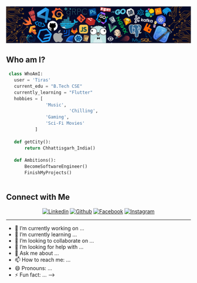![Github Banner](https://github.com/Jaydeep-Yadav/Jaydeep-Yadav/blob/main/banner.png)
## Who am I?

 ```python
  class WhoAmI:
    user = 'Tiras'
	current_edu = "B.Tech CSE"
    currently_learning = "Flutter"
	hobbies = [
				'Music',
                         'Chilling',
			 	'Gaming',
				'Sci-Fi Movies'
			]
	
	def getCity():
		return Chhattisgarh_India()
	
	def Ambitions():
		BecomeSoftwareEngineer()
		FinishMyProjects()
	
 ```
## Connect with Me


<p align="center">
  <a href="https://linkedin.com/in/Tiras jeanwal"><img alt="Linkedin" title=Tiras Jeanwal Linkedin" src="https://img.shields.io/badge/LinkedIn-0077B5?style=for-the-badge&logo=linkedin&logoColor=white"></a>
  <a href="https://github.com/Journeyboy123"><img alt="Github" title="Journeyboy123 Github" src="https://img.shields.io/badge/GitHub-100000?style=for-the-badge&logo=github&logoColor=white"></a>
  <a href="https://www.snapchat.com/add/tiras_kumar19><img alt="tiras kumarSnapchat" title="tiras kumar SC" src="https://img.shields.io/badge/Snapchat-FFFC00?style=for-the-badge&logo=snapchat&logoColor=white"></a>
  <a href="https://facebook.com/killerboy.jy"><img alt="Facebook" title="Jaydeep Yadav FB" src="https://img.shields.io/badge/Facebook-1877F2?style=for-the-badge&logo=facebook&logoColor=white"></a>
  <a href="https://instagram.com/journey_boy_777"><img alt="Instagram" title="tiras_kumar_777Instagram" src="https://img.shields.io/badge/Instagram-E4405F?style=for-the-badge&logo=instagram&logoColor=white"></a>
 </p>

------
- 🔭 I’m currently working on ...
- 🌱 I’m currently learning ...
- 👯 I’m looking to collaborate on ...
- 🤔 I’m looking for help with ...
- 💬 Ask me about ...
- 📫 How to reach me: ...
- 😄 Pronouns: ...
- ⚡ Fun fact: ...
-->
